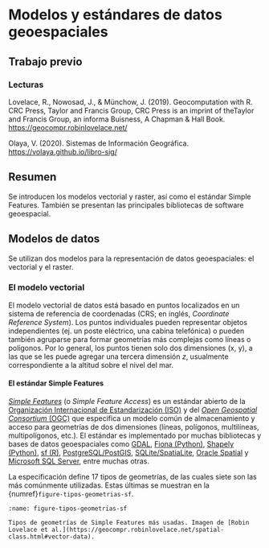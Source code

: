# Modelos y estándares de datos geoespaciales

## Trabajo previo

### Lecturas
Lovelace, R., Nowosad, J., & Münchow, J. (2019). Geocomputation with R. CRC Press, Taylor and Francis Group, CRC Press is an imprint of theTaylor and Francis Group, an informa Buisness, A Chapman & Hall Book. https://geocompr.robinlovelace.net/

Olaya, V. (2020). Sistemas de Información Geográfica. https://volaya.github.io/libro-sig/

## Resumen
Se introducen los modelos vectorial y raster, así como el estándar Simple Features. También se presentan las principales bibliotecas de software geoespacial.

## Modelos de datos
Se utilizan dos modelos para la representación de datos geoespaciales: el vectorial y el raster.

### El modelo vectorial
El modelo vectorial de datos está basado en puntos localizados en un sistema de referencia de coordenadas (CRS; en inglés, *Coordinate Reference System*). Los puntos individuales pueden representar objetos independientes (ej. un poste eléctrico, una cabina telefónica) o pueden también agruparse para formar geometrías más complejas como líneas o polígonos. Por lo general, los puntos tienen solo dos dimensiones (x, y), a las que se les puede agregar una tercera dimensión _z_, usualmente correspondiente a la altitud sobre el nivel del mar.

#### El estándar Simple Features
[_Simple Features_](https://www.ogc.org/standards/sfa) (o _Simple Feature Access_) es un estándar abierto de la [Organización Internacional de Estandarización (ISO)](https://iso.org/) y del [_Open Geospatial Consortium_ (OGC)](https://www.ogc.org/) que especifica un modelo común de almacenamiento y acceso para geometrías de dos dimensiones (líneas, polígonos, multilíneas, multipolígonos, etc.). El estándar es implementado por muchas bibliotecas y bases de datos geoespaciales como [GDAL](https://gdal.org/), [Fiona (Python)](http://github.com/Toblerity/Fiona), [Shapely (Python)](http://github.com/Toblerity/Shapely), [sf (R)](https://cran.r-project.org/web/packages/sf/index.html), [PostgreSQL/PostGIS](https://en.wikipedia.org/wiki/PostGIS), [SQLite/SpatiaLite](https://www.gaia-gis.it/fossil/libspatialite/), [Oracle Spatial](https://www.oracle.com/database/technologies/spatialandgraph.html) y [Microsoft SQL Server](https://www.microsoft.com/en-us/sql-server/), entre muchas otras.

La especificación define 17 tipos de geometrías, de las cuales siete son las más comúnmente utilizadas. Estas últimas se muestran en la {numref}`figure-tipos-geometrias-sf`.

```{figure} img/tipos-geometrias-sf.png
:name: figure-tipos-geometrias-sf

Tipos de geometrías de Simple Features más usadas. Imagen de [Robin Lovelace et al.](https://geocompr.robinlovelace.net/spatial-class.html#vector-data).
```


